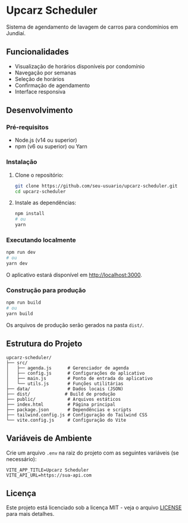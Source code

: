 # Upcarz Scheduler

Sistema de agendamento de lavagem de carros para condomínios em Jundiaí.

## Funcionalidades

- Visualização de horários disponíveis por condomínio
- Navegação por semanas
- Seleção de horários
- Confirmação de agendamento
- Interface responsiva

## Desenvolvimento

### Pré-requisitos

- Node.js (v14 ou superior)
- npm (v6 ou superior) ou Yarn

### Instalação

1. Clone o repositório:
   ```bash
   git clone https://github.com/seu-usuario/upcarz-scheduler.git
   cd upcarz-scheduler
   ```

2. Instale as dependências:
   ```bash
   npm install
   # ou
   yarn
   ```

### Executando localmente

```bash
npm run dev
# ou
yarn dev
```

O aplicativo estará disponível em [http://localhost:3000](http://localhost:3000).

### Construção para produção

```bash
npm run build
# ou
yarn build
```

Os arquivos de produção serão gerados na pasta `dist/`.

## Estrutura do Projeto

```
upcarz-scheduler/
├── src/
│   ├── agenda.js      # Gerenciador de agenda
│   ├── config.js      # Configurações do aplicativo
│   ├── main.js        # Ponto de entrada do aplicativo
│   └── utils.js       # Funções utilitárias
├── data/              # Dados locais (JSON)
├── dist/             # Build de produção
├── public/            # Arquivos estáticos
├── index.html         # Página principal
├── package.json       # Dependências e scripts
├── tailwind.config.js # Configuração do Tailwind CSS
└── vite.config.js     # Configuração do Vite
```

## Variáveis de Ambiente

Crie um arquivo `.env` na raiz do projeto com as seguintes variáveis (se necessário):

```
VITE_APP_TITLE=Upcarz Scheduler
VITE_API_URL=https://sua-api.com
```

## Licença

Este projeto está licenciado sob a licença MIT - veja o arquivo [LICENSE](LICENSE) para mais detalhes.
